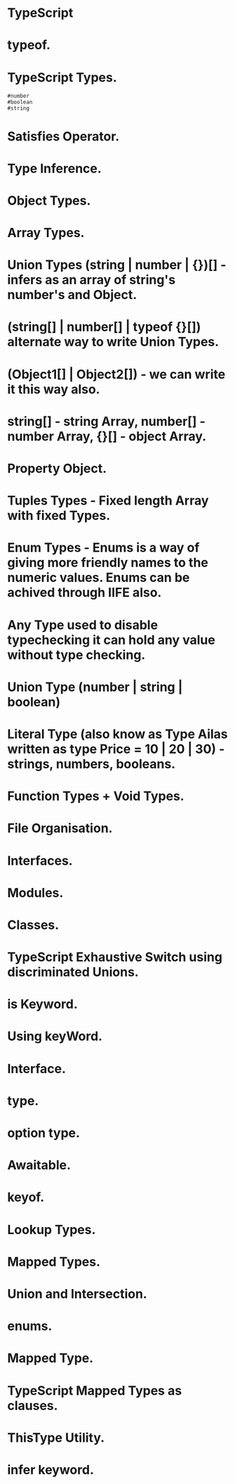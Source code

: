 # TypeScript
# typeof.
# TypeScript Types.
    #number
    #boolean
    #string
# Satisfies Operator.
# Type Inference.
# Object Types.
# Array Types.
# Union Types (string | number | {})[] - infers as an array of string's number's and Object. 
# (string[] | number[] |  typeof {}[]) alternate way to write Union Types.
# (Object1[] | Object2[]) - we can write it this way also.
# string[] - string Array, number[] - number Array, {}[] - object Array.
# Property Object.
# Tuples Types - Fixed length Array with fixed Types.
# Enum Types - Enums is a way of giving more friendly names to the numeric values. Enums can be achived through IIFE also.
# Any Type used to disable typechecking it can hold any value without type checking.
# Union Type (number | string | boolean)
# Literal Type (also know as Type Ailas written as type Price = 10 | 20 | 30) - strings, numbers, booleans.
# Function Types + Void Types.
# File Organisation.
# Interfaces.
# Modules.
# Classes.
# TypeScript Exhaustive Switch using discriminated Unions.
# is Keyword.
# Using keyWord.
# Interface.
# type.
# option type.
# Awaitable.
# keyof.
# Lookup Types.
# Mapped Types.
# Union and Intersection.
# enums.
# Mapped Type.
# TypeScript Mapped Types as clauses.
# ThisType Utility.
# infer keyword.